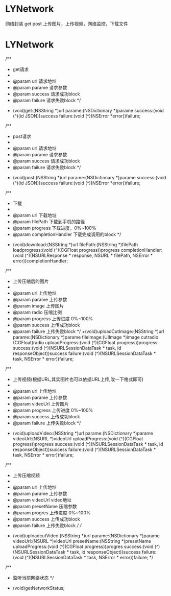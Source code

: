 # LYNetwork
网络封装 get post 上传图片，上传视频，网络监控，下载文件
# LYNetwork
/**
*  get请求
*
*  @param url     请求地址
*  @param parame  请求参数
*  @param success 请求成功block
*  @param failure 请求失败block
*/
+ (void)get:(NSString *)url parame:(NSDictionary *)parame success:(void (^)(id JSON))success failure:(void (^)(NSError *error))failure;

/**
*  post请求
*
*  @param url     请求地址
*  @param parame  请求参数
*  @param success 请求成功block
*  @param failure 请求失败block
*/
+ (void)post:(NSString *)url parame:(NSDictionary *)parame success:(void (^)(id JSON))success failure:(void (^)(NSError *error))failure;

/**
*  下载
*
*  @param url               下载地址
*  @param filePath          下载到手机的路径
*  @param progress          下载进度，0%~100%
*  @param completionHandler 下载完成调用的block
*/
+ (void)download:(NSString *)url filePath:(NSString *)filePath loadprogress:(void (^)(CGFloat progress))progress completionHandler:(void (^)(NSURLResponse * response, NSURL * filePath, NSError * error))completionHandler;



/**
*  上传压缩后的图片
*
*  @param url      上传地址
*  @param parame   上传参数
*  @param image    上传图片
*  @param radio    压缩比例
*  @param progress 上传进度 0%~100%
*  @param success  上传成功block
*  @param failure  上传失败block
*/
+(void)uploadCutImage:(NSString *)url parame:(NSDictionary *)parame fileImage:(UIImage *)image cutradio:(CGFloat)radio uploadProgress:(void (^)(CGFloat progress))progress success:(void (^)(NSURLSessionDataTask * task, id  responseObject))success failure:(void (^)(NSURLSessionDataTask * task, NSError * error))failure;

/**
*  上传视频(根据URL,其实图片也可以依据URL上传,改一下格式即可)
*
*  @param url      上传地址
*  @param parame   上传参数
*  @param videoUrl 上传图片
*  @param progress 上传进度 0%~100%
*  @param success  上传成功block
*  @param failure  上传失败block
*/
+ (void)uploadVideo:(NSString *)url parame:(NSDictionary *)parame videoUrl:(NSURL *)videoUrl uploadProgress:(void (^)(CGFloat progress))progress success:(void (^)(NSURLSessionDataTask * task, id  responseObject))success failure:(void (^)(NSURLSessionDataTask * task, NSError * error))failure;


/**
*  上传压缩视频
*
*  @param url        上传地址
*  @param parame     上传参数
*  @param videoUrl   video地址
*  @param presetName 压缩参数
*  @param progres    上传进度 0%~100%
*  @param success    上传成功block
*  @param failure    上传失败block
*/
/*
+ (void)uploadcutVideo:(NSString *)url parame:(NSDictionary *)parame videoUrl:(NSURL *)videoUrl presetName:(NSString *)presetName uploadProgress:(void (^)(CGFloat progress))progres success:(void (^)(NSURLSessionDataTask * task, id  responseObject))success failure:(void (^)(NSURLSessionDataTask * task, NSError * error))failure;
*/


/**
*  监听当前网络状态
*/
+ (void)getNetworkStatus;
